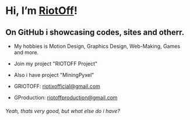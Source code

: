 # Hi, I’m [RiotOff]!
## On GitHub i showcasing codes, sites and otherr.

- My hobbies is Motion Design, Graphics Design, Web-Making, Games and more.

- Join my project "RIOTOFF Project"

- Also i have project "MiningPyxel"

- GRIOTOFF: riotixofficial@gmail.com

- GProduction: riotoffproduction@gmail.com

###### Yeah, thats very good, but what else do i have?

<!-- dark -->

[RiotOff]: https://riotoff.ml
